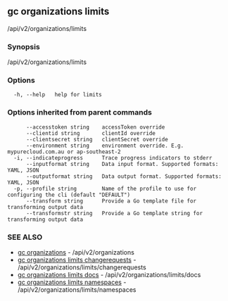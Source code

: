 ## gc organizations limits

/api/v2/organizations/limits

### Synopsis

/api/v2/organizations/limits

### Options

```
  -h, --help   help for limits
```

### Options inherited from parent commands

```
      --accesstoken string    accessToken override
      --clientid string       clientId override
      --clientsecret string   clientSecret override
      --environment string    environment override. E.g. mypurecloud.com.au or ap-southeast-2
  -i, --indicateprogress      Trace progress indicators to stderr
      --inputformat string    Data input format. Supported formats: YAML, JSON
      --outputformat string   Data output format. Supported formats: YAML, JSON
  -p, --profile string        Name of the profile to use for configuring the cli (default "DEFAULT")
      --transform string      Provide a Go template file for transforming output data
      --transformstr string   Provide a Go template string for transforming output data
```

### SEE ALSO

* [gc organizations](gc_organizations.html)	 - /api/v2/organizations
* [gc organizations limits changerequests](gc_organizations_limits_changerequests.html)	 - /api/v2/organizations/limits/changerequests
* [gc organizations limits docs](gc_organizations_limits_docs.html)	 - /api/v2/organizations/limits/docs
* [gc organizations limits namespaces](gc_organizations_limits_namespaces.html)	 - /api/v2/organizations/limits/namespaces


